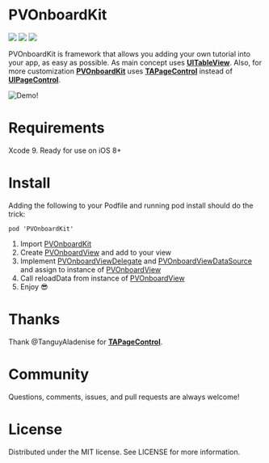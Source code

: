 # PVOnboardKit

![][10] ![][11] ![][12]

PVOnboardKit is framework that allows you adding your own tutorial into your app, as easy as possible. As main concept uses [**UITableView**][1]. Also, for more customization [**PVOnboardKit**][2] uses [**TAPageControl**][3] instead of [**UIPageControl**][4].

![Demo!](http://i.imgur.com/yvcI91a.gif)

# Requirements
Xcode 9. Ready for use on iOS 8+

# Install
Adding the following to your Podfile and running pod install should do the trick:
```
pod 'PVOnboardKit'
```

1. Import [PVOnboardKit][2]
1. Create [PVOnboardView][7] and add to your view
1. Implement [PVOnboardViewDelegate][8] and [PVOnboardViewDataSource][9] and assign to instance of [PVOnboardView][7]
1. Call reloadData from instance of [PVOnboardView][7]
1. Enjoy 😎

# Thanks

Thank @TanguyAladenise for [**TAPageControl**][3].

# Community

Questions, comments, issues, and pull requests are always welcome!

# License

Distributed under the MIT license. See LICENSE for more information.

[1]: https://developer.apple.com/reference/uikit/uitableview
[2]: https://github.com/vpeschenkov/PVOnboardKit
[3]: https://github.com/TanguyAladenise/TAPageControl
[4]: https://developer.apple.com/reference/uikit/uipagecontrol
[5]: https://github.com/CocoaPods/Specs
[6]: https://github.com/vpeschenkov/PVOnboardKit/blob/master/PVOnboardKit/PVOnboardPage.h
[7]: https://github.com/vpeschenkov/PVOnboardKit/blob/master/PVOnboardKit/PVOnboardView.h#L44
[8]: https://github.com/vpeschenkov/PVOnboardKit/blob/master/PVOnboardKit/PVOnboardView.h#L125
[9]: https://github.com/vpeschenkov/PVOnboardKit/blob/master/PVOnboardKit/PVOnboardView.h#L150
[10]: https://travis-ci.org/vpeschenkov/PVOnboardKit.svg?branch=master
[11]: https://cocoapod-badges.herokuapp.com/v/PVOnboardKit/badge.png
[12]: https://cocoapod-badges.herokuapp.com/p/PVOnboardKit/badge.png
